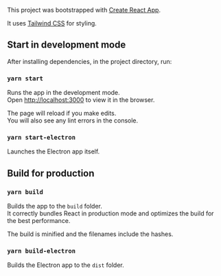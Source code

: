 This project was bootstrapped with [Create React App](https://github.com/facebook/create-react-app).

It uses [Tailwind CSS](https://tailwindcss.com) for styling.

## Start in development mode

After installing dependencies, in the project directory, run:

### `yarn start`

Runs the app in the development mode.<br />
Open [http://localhost:3000](http://localhost:3000) to view it in the browser.

The page will reload if you make edits.<br />
You will also see any lint errors in the console.

### `yarn start-electron`

Launches the Electron app itself.

## Build for production

### `yarn build`

Builds the app to the `build` folder.<br />
It correctly bundles React in production mode and optimizes the build for the best performance.

The build is minified and the filenames include the hashes.

### `yarn build-electron`

Builds the Electron app to the `dist` folder.
